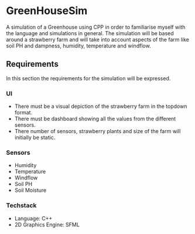 # GreenHouseSim
A simulation of a Greenhouse using CPP in order to familiarise myself with the language and simulations in general. The simulation will be based around a strawberry farm and will take into account aspects of the farm like soil PH and dampness, humidity, temperature and windflow. 

## Requirements

In this section the requirements for the simulation will be expressed.
### UI

- There must be a visual depiction of the strawberry farm in the topdown format.
- There must be dashboard showing all the values from the different sensors.
- There number of sensors, strawberry plants and size of the farm will initially be static. 

### Sensors

- Humidity
- Temperature
- Windflow
- Soil PH
- Soil Moisture 

### Techstack

- Language: C++
- 2D Graphics Engine: SFML
